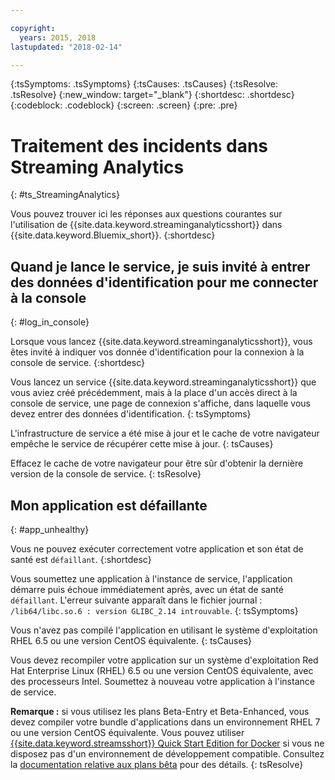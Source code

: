 ```yaml
---

copyright:
  years: 2015, 2018
lastupdated: "2018-02-14"

---
```


<!-- Attribute definitions -->
{:tsSymptoms: .tsSymptoms}
{:tsCauses: .tsCauses}
{:tsResolve: .tsResolve}
{:new_window: target="_blank"}
{:shortdesc: .shortdesc}
{:codeblock: .codeblock}
{:screen: .screen}
{:pre: .pre}

# Traitement des incidents dans Streaming Analytics
{: #ts_StreamingAnalytics}

Vous pouvez trouver ici les réponses aux questions courantes sur l'utilisation de {{site.data.keyword.streaminganalyticsshort}} dans {{site.data.keyword.Bluemix_short}}.
{:shortdesc}

## Quand je lance le service, je suis invité à entrer des données d'identification pour me connecter à la console
{: #log_in_console}

Lorsque vous lancez {{site.data.keyword.streaminganalyticsshort}}, vous êtes invité à indiquer vos donnée d'identification pour la connexion à la console de service.
{:shortdesc}

Vous lancez un service {{site.data.keyword.streaminganalyticsshort}} que vous aviez créé précédemment, mais à la place d'un accès direct à la console de service, une page de connexion s'affiche, dans laquelle vous devez entrer des données d'identification.
{: tsSymptoms}

L'infrastructure de service a été mise à jour et le cache de votre navigateur empêche le service de récupérer cette mise à jour.
{: tsCauses}

Effacez le cache de votre navigateur pour être sûr d'obtenir la dernière version de la console de service.
{: tsResolve}

## Mon application est défaillante
{: #app_unhealthy}

Vous ne pouvez exécuter correctement votre application et son état de santé est `défaillant`.
{:shortdesc}

Vous soumettez une application à l'instance de service, l'application démarre puis échoue immédiatement après, avec un état de santé `défaillant`. L'erreur suivante apparaît dans le fichier journal : `/lib64/libc.so.6 : version GLIBC_2.14 introuvable`.
{: tsSymptoms}

Vous n'avez pas compilé l'application en utilisant le système d'exploitation RHEL 6.5 ou une version CentOS équivalente.
{: tsCauses}

Vous devez recompiler votre application sur un système d'exploitation Red Hat Enterprise Linux (RHEL) 6.5 ou une version CentOS équivalente, avec des processeurs Intel. Soumettez à nouveau votre application à l'instance de service.

**Remarque :** si vous utilisez les plans Beta-Entry et Beta-Enhanced, vous devez compiler votre bundle d'applications dans un environnement RHEL 7 ou une version CentOS équivalente. Vous pouvez utiliser [{{site.data.keyword.streamsshort}} Quick Start Edition for Docker](https://www-01.ibm.com/marketing/iwm/iwm/web/preLogin.do?source=swg-ibmistvi) si vous ne disposez pas d'un environnement de développement compatible. Consultez la [documentation relative aux plans bêta](/docs/services/StreamingAnalytics/beta_plans.html) pour des détails.
{: tsResolve}
